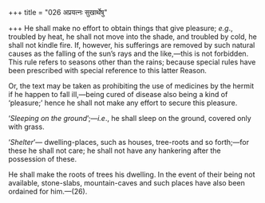 +++
title = "026 अप्रयत्नः सुखार्थेषु"

+++
He shall make no effort to obtain things that give pleasure; *e.g*.,
troubled by heat, he shall not move into the shade, and troubled by
cold, he shall not kindle fire. If, however, his sufferings are removed
by such natural causes as the falling of the sun’s rays and the
like,—this is not forbidden. This rule refers to seasons other than the
rains; because special rules have been prescribed with special reference
to this latter Reason.

Or, the text may be taken as prohibiting the use of medicines by the
hermit if he happen to fall ill,—being cured of disease also being a
kind of ‘pleasure;’ hence he shall not make any effort to secure this
pleasure.

‘*Sleeping on the ground*’;—*i.e*., he shall sleep on the ground,
covered only with grass.

‘*Shelter*’— dwelling-places, such as houses, tree-roots and so
forth;—for these he shall not care; he shall not have any hankering
after the possession of these.

He shall make the roots of trees his dwelling. In the event of their
being not available, stone-slabs, mountain-caves and such places have
also been ordained for him.—(26).


